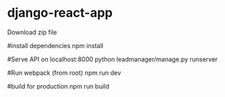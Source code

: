 # django-react-app

Download zip file 

#install dependencies 
npm install 

#Serve API on localhost:8000
python leadmanager/manage.py runserver

#Run webpack (from root)
npm run dev

#build for production 
npm run build 
